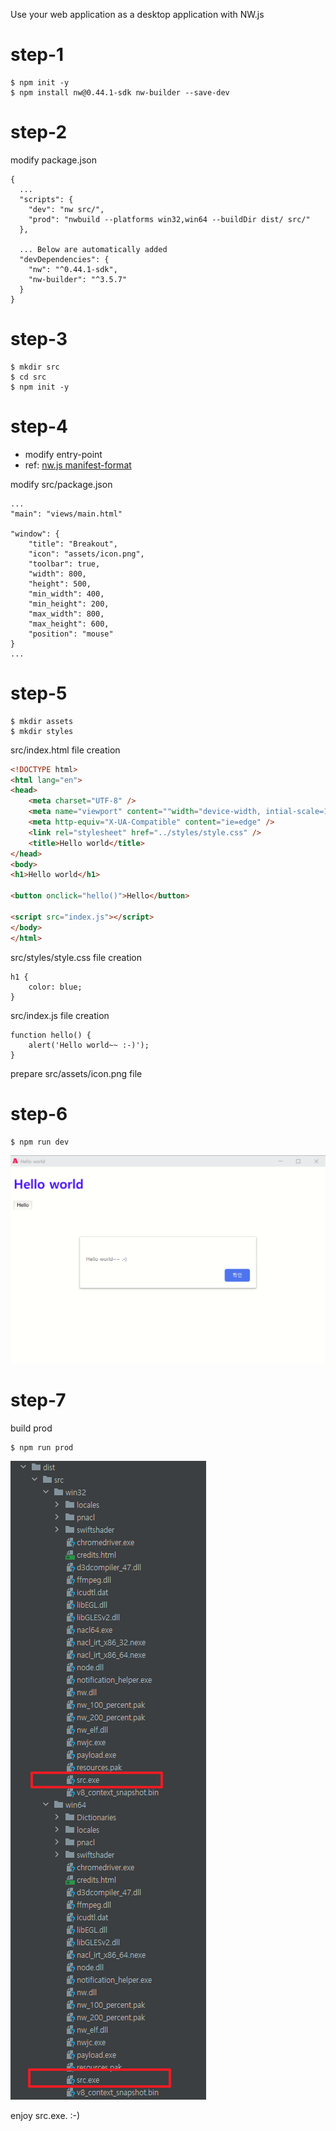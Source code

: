 Use your web application as a desktop application with NW.js

# step-1

```
$ npm init -y
$ npm install nw@0.44.1-sdk nw-builder --save-dev
```

# step-2

modify package.json

```
{
  ...
  "scripts": {
    "dev": "nw src/",
    "prod": "nwbuild --platforms win32,win64 --buildDir dist/ src/"
  },

  ... Below are automatically added  
  "devDependencies": {
    "nw": "^0.44.1-sdk",
    "nw-builder": "^3.5.7"
  }
}
```

# step-3

```
$ mkdir src
$ cd src
$ npm init -y
```

# step-4

* modify entry-point
* ref: [nw.js manifest-format](https://github.com/nwjs/nw.js/wiki/manifest-format)

modify src/package.json 

```
...
"main": "views/main.html"

"window": {
    "title": "Breakout",
    "icon": "assets/icon.png",
    "toolbar": true,
    "width": 800,
    "height": 500,
    "min_width": 400,
    "min_height": 200,
    "max_width": 800,
    "max_height": 600,
    "position": "mouse"
}
...

```

# step-5

```
$ mkdir assets
$ mkdir styles
```

src/index.html file creation

```html
<!DOCTYPE html>
<html lang="en">
<head>
    <meta charset="UTF-8" />
    <meta name="viewport" content=""width="device-width, intial-scale=1.0" />
    <meta http-equiv="X-UA-Compatible" content="ie=edge" />
    <link rel="stylesheet" href="../styles/style.css" />
    <title>Hello world</title>
</head>
<body>
<h1>Hello world</h1>

<button onclick="hello()">Hello</button>

<script src="index.js"></script>
</body>
</html>
```

src/styles/style.css file creation

```
h1 {
    color: blue;
}
```

src/index.js file creation

```
function hello() {
    alert('Hello world~~ :-)');
}
```

prepare src/assets/icon.png file

# step-6

```
$ npm run dev
```

![실행결과](./docs/capture_01.png)

# step-7

build prod 

```
$ npm run prod
```

![빌드 결과](./docs/capture_02.png) 

enjoy src.exe. :-)

